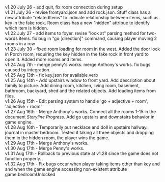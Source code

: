 v1.20 July 26 - add quit, fix room connection during setup
<br>
v1.21 July 26 - revise frontyard.json and add rock.json. Stuff class has a new attribute "relatedItems" to indicate relationship between items, such as key in the fake rock. Room class has a new "hidden" attribue to identify which item is hidden.<br>
v1.22 July 27 - add items to foyer. revise "look at" parsing method for two-words items. fix bug in "go [direction]" command, causing player moving 2 rooms in a row<br>
v1.23 July 30 - fixed room loading for room in the west. Added the door lock in Porch room, requiring the key hidden in the fake rock in front yard to open it. Added more rooms and items.<br>
v1.24 Aug 7th - merge penny's works. merge Anthony's works. fix bugs caused by integration.<br>
v1.25 Aug 13th - fix key.json for available verb<br>
v1.25 Aug 14th - Add upstairs window to front yard. Add description about family to picture. Add dining room, kitchen, living room, basement, bathroom, backyard, shed and the related objects. Add loading items from files. <br>
v1.26 Aug 15th - Edit parsing system to handle 'go + adjective + room', 'adjective + room'<br>
v1.27 Aug 16th - Merge Anthony's works. Connect all the rooms 1-15 in the document <em>Storyline Progress.</em> Add go upstairs and downstairs behavior in game engine.<br>
v1.28 Aug 16th - Temporarily put necklace and doll in upstairs hallway. journal in master bedroom. Tested if taking all three objects and dropping them in the hidden room, the player wins the game.<br>
v1.29 Aug 17th - Merge Anthony's works.<br>
v1.30 Aug 17th - Merge Penny's works.<br>
v1.31 Aug 17th - Rollback to previous state at v1.28 since the game does not function properly.<br>
v1.32 Aug 17th - Fix bugs occur when player taking items other than key and and when the game engine accessing non-existent attribute game.bedroomUnlocked<br>